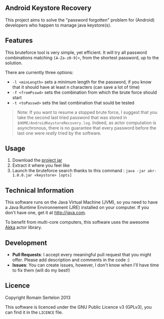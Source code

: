 ## Android Keystore Recovery

This project aims to solve the "password forgotten" problem for (Android) developers who happen to manage java keystore(s).

## Features

This bruteforce tool is very simple, yet efficient. It will try all password combinations matching `[A-Za-z0-9]+`, from the shortest password, up to the solution.

There are currently three options:

* `-l <minLength>` sets a minimum length for the password, if you know that it should have at least n characters (can save a lot of time)
* `-f <fromPsswd>` sets the combination from which the brute force should start
* `-t <toPasswd>` sets the last combination that sould be tested

> Note: If you want to resume a stopped brute force, I suggest that you take the second last tried password that was stored in `$HOME/AndroidKeystoreRecovery.log`. Indeed, as actor computation is asynchronous, there is no guarantee that every password before the last one were _really_ tried by the software.

## Usage

1. Download the [project jar](http://download.bluepyth.fr/releases/akr-1.0.0.jar)
2. Extract it where you feel like
3. Launch the bruteforce search thanks to this command : `java -jar akr-1.0.0.jar <keystore> [opts]`

## Technical Information

This software runs on the Java Virtual Machine (JVM), so you need to have a Java Runtime Environnement (JRE) installed on your computer. If you don't have one, get it at http://java.com.

To benefit from multi-core computers, this software uses the awesome [Akka](http://akka.io) actor library.

## Development

* __Pull Requests__: I accept every meaningful pull request that you might offer. Please add description and comments in the code :)
* __Issues__: You can create issues, however, I don't know when I'll have time to fix them (will do my best!)

## Licence

Copyright Romain Sertelon 2013

This software is licenced under the GNU Public Licence v3 (GPLv3), you can find it in the `LICENCE` file.